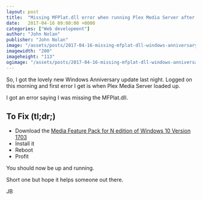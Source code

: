 ```yaml
---
layout: post
title:  "Missing MFPlat.dll error when running Plex Media Server after Windows Anniversary Update"
date:   2017-04-16 09:00:00 +0000
categories: ["Web development"]
author: "John Nolan"
publisher: "John Nolan"
image: "/assets/posts/2017-04-16-missing-mfplat-dll-windows-anniversary-plex.jpg"
imagewidth: "200"
imageheight: "113"
ogimage: "/assets/posts/2017-04-16-missing-mfplat-dll-windows-anniversary-plex.jpg"
---
```


So, I got the lovely new Windows Anniversary update last night. Logged on
this morning and first error I get is when Plex Media Server loaded up.

I got an error saying I was missing the MFPlat.dll.

## To Fix (tl;dr;)

* Download the [Media Feature Pack for N edition of Windows 10 Version 1703](https://support.microsoft.com/en-us/help/4016817/media-feature-pack-for-n-edition-of-windows-10-version-1703-april-2017)
* Install it
* Reboot
* Profit

You should now be up and running.

Short one but hope it helps someone out there.

JB


